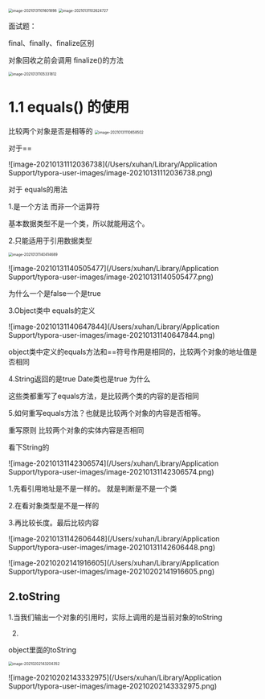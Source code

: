 <img src="/Users/xuhan/Library/Application Support/typora-user-images/image-20210131101601898.png" alt="image-20210131101601898" style="zoom:50%;" />



<img src="/Users/xuhan/Library/Application Support/typora-user-images/image-20210131102624727.png" alt="image-20210131102624727" style="zoom:50%;" />

面试题：

final、finally、finalize区别

对象回收之前会调用 finalize()的方法

<img src="/Users/xuhan/Library/Application Support/typora-user-images/image-20210131105331812.png" alt="image-20210131105331812" style="zoom:50%;" />

# 1.1 equals() 的使用

比较两个对象是否是相等的
<img src="/Users/xuhan/Library/Application Support/typora-user-images/image-20210131110658502.png" alt="image-20210131110658502" style="zoom:50%;" />

对于==

![image-20210131112036738](/Users/xuhan/Library/Application Support/typora-user-images/image-20210131112036738.png)



对于 equals的用法

1.是一个方法 而非一个运算符

基本数据类型不是一个类，所以就能用这个。

2.只能适用于引用数据类型

<img src="/Users/xuhan/Library/Application Support/typora-user-images/image-20210131140414689.png" alt="image-20210131140414689" style="zoom: 50%;" />

![image-20210131140505477](/Users/xuhan/Library/Application Support/typora-user-images/image-20210131140505477.png)

为什么一个是false一个是true



3.Object类中 equals的定义

![image-20210131140647844](/Users/xuhan/Library/Application Support/typora-user-images/image-20210131140647844.png)

object类中定义的equals方法和==符号作用是相同的，比较两个对象的地址值是否相同



4.String返回的是true  Date类也是true 为什么

这些类都重写了equals方法，是比较两个类的内容的是否相同

5.如何重写equals方法？也就是比较两个对象的内容是否相等。

重写原则 比较两个对象的实体内容是否相同

看下String的

![image-20210131142306574](/Users/xuhan/Library/Application Support/typora-user-images/image-20210131142306574.png)

1.先看引用地址是不是一样的。  就是判断是不是一个类

2.在看对象类型是不是一样的

3.再比较长度。最后比较内容

![image-20210131142606448](/Users/xuhan/Library/Application Support/typora-user-images/image-20210131142606448.png)



![image-20210202141916605](/Users/xuhan/Library/Application Support/typora-user-images/image-20210202141916605.png)





## 2.toString

1.当我们输出一个对象的引用时，实际上调用的是当前对象的toString

2.

object里面的toString

<img src="/Users/xuhan/Library/Application Support/typora-user-images/image-20210202143204352.png" alt="image-20210202143204352" style="zoom: 50%;" />



![image-20210202143332975](/Users/xuhan/Library/Application Support/typora-user-images/image-20210202143332975.png)

